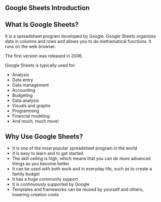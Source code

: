 Google Sheets Introduction
---


What Is Google Sheets?
---
It is a spreadsheet program developed by Google. Google Sheets organizes data in columns and rows and allows you to do mathematical functions. It runs on the web browser.

The first version was released in 2006.

Google Sheets is typically used for:

- Analysis
- Data entry
- Data management
- Accounting
- Budgeting
- Data analysis
- Visuals and graphs
- Programming
- Financial modeling
- And much, much more!



Why Use Google Sheets?
---
* It is one of the most popular spreadsheet program in the world
* It is easy to learn and to get started.
* The skill ceiling is high, which means that you can do more advanced things as you become better
* It can be used with both work and in everyday life, such as to create a family budget
* It has a huge community support
* It is continuously supported by Google
* Templates and frameworks can be reused by yourself and others, lowering creation costs



